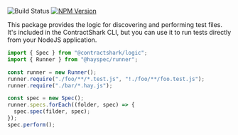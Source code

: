 ![Build Status](https://travis-ci.org/hayspec/framework.svg?branch=master)&nbsp;[![NPM Version](https://badge.fury.io/js/@hayspec%2Frunner.svg)](https://badge.fury.io/js/%40hayspec%2Frunner)

This package provides the logic for discovering and performing test files. It's included in the ContractShark CLI, but you can use it to run tests directly from your NodeJS application.

```ts
import { Spec } from "@contractshark/logic";
import { Runner } from "@hayspec/runner";

const runner = new Runner();
runner.require("./foo/**/*.test.js", "!./foo/**/foo.test.js");
runner.require("./bar/*.hay.js");

const spec = new Spec();
runner.specs.forEach((folder, spec) => {
  spec.spec(filder, spec);
});
spec.perform();
```
